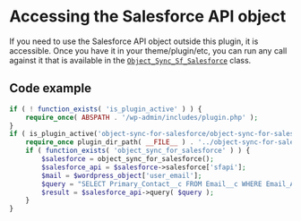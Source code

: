 # Accessing the Salesforce API object

If you need to use the Salesforce API object outside this plugin, it is accessible. Once you have it in your theme/plugin/etc, you can run any call against it that is available in the [`Object_Sync_Sf_Salesforce`](../classes/class-object-sync-sf-salesforce.php) class.

## Code example

```php
if ( ! function_exists( 'is_plugin_active' ) ) {
    require_once( ABSPATH . '/wp-admin/includes/plugin.php' );
}
if ( is_plugin_active('object-sync-for-salesforce/object-sync-for-salesforce.php') ) {
    require_once plugin_dir_path( __FILE__ ) . '../object-sync-for-salesforce/object-sync-for-salesforce.php';
    if ( function_exists( 'object_sync_for_salesforce' ) ) {
        $salesforce = object_sync_for_salesforce();
        $salesforce_api = $salesforce->salesforce['sfapi'];
        $mail = $wordpress_object['user_email'];
        $query = "SELECT Primary_Contact__c FROM Email__c WHERE Email_Address__c = '$mail'";
        $result = $salesforce_api->query( $query );
    }
}
```
